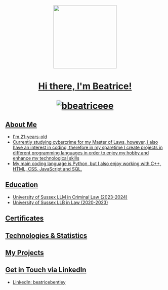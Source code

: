
<div id="header" align="center">
 <img src="https://media.giphy.com/media/Wj7lNjMNDxSmc/giphy.gif" width="200"/> 

<!--
![C++](https://img.shields.io/badge/-C++-00599C?style=flat&logo=c%2B%2B&logoColor=white)
![HTML](https://img.shields.io/badge/-HTML-E34F26?style=flat&logo=html5&logoColor=white)
![CSS](https://img.shields.io/badge/-CSS-1572B6?style=flat&logo=css3&logoColor=white)
![JavaScript](https://img.shields.io/badge/-JavaScript-F7DF1E?style=flat&logo=javascript&logoColor=black)
![Python](https://img.shields.io/badge/-Python-3776AB?style=flat&logo=python&logoColor=white)
-->

<div id="badges">
  <a href="https://www.linkedin.com/in/beatrice-bentley-5654702a7/">
  
  <!--
  <a href="https://www.youtube.com/channel/UCCTnOo3TmTYjGByLsMBxt7w">
    <img src="https://img.shields.io/badge/YouTube-red?style=for-the-badge&logo=youtube&logoColor=white" alt="Youtube Badge"/>
  </a>
  <a href="your-twitter-URL">
    <img src="https://img.shields.io/badge/Twitter-blue?style=for-the-badge&logo=twitter&logoColor=white" alt="Twitter Badge"/>
  </a>
  -->
  
</div>
</div>

<h1 align="center">Hi there, I'm Beatrice! 
<p align="center"> <img src="https://komarev.com/ghpvc/?username=bbeatriceee&label=Profile%20views&color=0e75b6&style=flat" alt="bbeatriceee" /> </p></h1>


## About Me
- I'm 21-years-old
- Currently studying cybercrime for my Master of Laws, however, i also have an interest in coding, therefore in my sparetime I create projects in different programming languages in order to enjoy my hobby and enhance my technological skills
- My main coding language is Python, but I also enjoy working with C++, HTML, CSS, JavaScript and SQL.


## Education
 - University of Sussex LLM in Criminal Law (2023-2024)
 - University of Sussex LLB in Law (2020-2023)


## Certificates


## Technologies & Statistics


## My Projects


## Get in Touch via LinkedIn
- LinkedIn: <a href="https://www.linkedin.com/in/beatrice-bentley-5654702a7/"> beatricebentley
  
